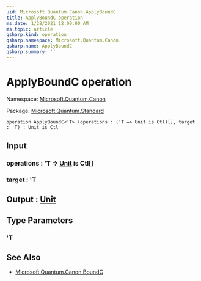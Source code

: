 ```yaml
---
uid: Microsoft.Quantum.Canon.ApplyBoundC
title: ApplyBoundC operation
ms.date: 1/28/2021 12:00:00 AM
ms.topic: article
qsharp.kind: operation
qsharp.namespace: Microsoft.Quantum.Canon
qsharp.name: ApplyBoundC
qsharp.summary: ''
---
```


# ApplyBoundC operation

Namespace: [Microsoft.Quantum.Canon](xref:Microsoft.Quantum.Canon)

Package: [Microsoft.Quantum.Standard](https://nuget.org/packages/Microsoft.Quantum.Standard)




```qsharp
operation ApplyBoundC<'T> (operations : ('T => Unit is Ctl)[], target : 'T) : Unit is Ctl
```


## Input

### operations : 'T => [Unit](xref:microsoft.quantum.lang-ref.unit)  is Ctl[]




### target : 'T





## Output : [Unit](xref:microsoft.quantum.lang-ref.unit)



## Type Parameters

### 'T



## See Also

- [Microsoft.Quantum.Canon.BoundC](xref:Microsoft.Quantum.Canon.BoundC)